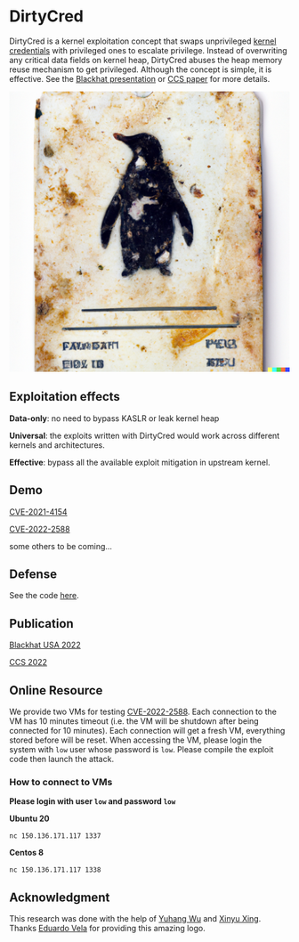 # DirtyCred

DirtyCred is a kernel exploitation concept that swaps unprivileged [kernel credentials](https://www.kernel.org/doc/Documentation/security/credentials.txt) with privileged ones to escalate privilege. Instead of overwriting any critical data fields on kernel heap, DirtyCred abuses the heap memory reuse mechanism to get privileged. Although the concept is simple, it is effective. See the [Blackhat presentation](https://zplin.me/papers/DirtyCred-Zhenpeng.pdf) or [CCS paper](https://zplin.me/papers/DirtyCred.pdf) for more details.

![](./img/DirtyCred.png)

## Exploitation effects

**Data-only**: no need to bypass KASLR or leak kernel heap

**Universal**: the exploits written with DirtyCred would work across different kernels and architectures.

**Effective**: bypass all the available exploit mitigation in upstream kernel.

## Demo
[CVE-2021-4154](https://github.com/Markakd/CVE-2021-4154)

[CVE-2022-2588](https://github.com/Markakd/CVE-2022-2588)

some others to be coming...

## Defense

See the code [here](./defense).

## Publication

[Blackhat USA 2022](https://zplin.me/papers/DirtyCred-Zhenpeng.pdf)

[CCS 2022](https://zplin.me/papers/DirtyCred.pdf)

## Online Resource

We provide two VMs for testing [CVE-2022-2588](https://github.com/Markakd/CVE-2022-2588). Each connection to the VM has 10 minutes timeout (i.e. the VM will be shutdown after being connected for 10 minutes). Each connection will get a fresh VM, everything stored before will be reset. When accessing the VM, please login the system with `low` user whose password is `low`. Please compile the exploit code then launch the attack.

### How to connect to VMs

**Please login with user `low` and password `low`**

**Ubuntu 20**
```
nc 150.136.171.117 1337
```

**Centos 8**
```
nc 150.136.171.117 1338
```

## Acknowledgment

This research was done with the help of [Yuhang Wu](https://twitter.com/wupco1996) and [Xinyu Xing](https://twitter.com/xingxinyu). Thanks [Eduardo Vela](https://twitter.com/sirdarckcat) for providing this amazing logo.

